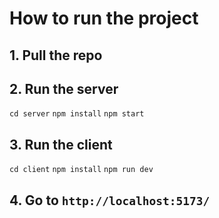 # How to run the project

## 1. Pull the repo

## 2. Run the server
`cd server`
`npm install`
`npm start`

## 3. Run the client
`cd client`
`npm install`
`npm run dev`

## 4. Go to `http://localhost:5173/`